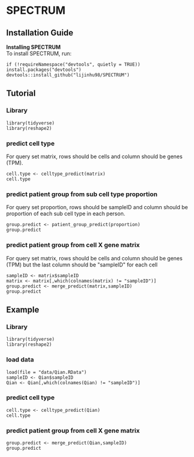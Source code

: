 # SPECTRUM

## Installation Guide
**Installing SPECTRUM**  
To install SPECTRUM, run:
```
if (!requireNamespace("devtools", quietly = TRUE)) install.packages("devtools")
devtools::install_github("lijinhu98/SPECTRUM")
```

## Tutorial
### Library
```
library(tidyverse)
library(reshape2)
```
### predict cell type
For query set matrix, rows should be cells and column should be genes (TPM).
```
cell.type <- celltype_predict(matrix)
cell.type
```
### predict patient group from sub cell type proportion
For query set proportion, rows should be sampleID and column should be proportion of each sub cell type in each person.
```
group.predict <- patient_group_predict(proportion)
group.predict
```
### predict patient group from cell X gene matrix
For query set matrix, rows should be cells and column should be genes (TPM) but the last column should be "sampleID" for each cell
```
sampleID <- matrix$sampleID
matrix <- matrix[,which(colnames(matrix) != "sampleID")]
group.predict <- merge_predict(matrix,sampleID)
group.predict
```

## Example
### Library
```
library(tidyverse)
library(reshape2)
```
### load data
```
load(file = "data/Qian.RData")
sampleID <- Qian$sampleID
Qian <- Qian[,which(colnames(Qian) != "sampleID")]
```
### predict cell type
```
cell.type <- celltype_predict(Qian)
cell.type
```
### predict patient group from cell X gene matrix
```
group.predict <- merge_predict(Qian,sampleID)
group.predict
```
